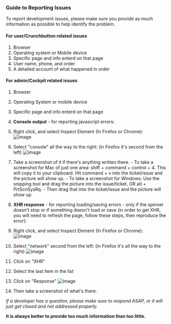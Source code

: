 ### Guide to Reporting Issues

To report development issues, please make sure you provide as much information as possible to help identify the problem.

#### For user/Crunchbutton related issues

1. Browser
2. Operating system or Mobile device
3. Specific page and info enterd on that page
4. User name, phone, and order
5. A detailed account of what happened in order

#### For admin/Cockpit related issues

1. Browser
2. Operating System or mobile device
3. Specific page and info enterd on that page
4. **Console output** - for reporting javascript errors:
  1. Right click, and select Inspect Element (In Firefox or Chrome):
     <br>![image](https://cloud.githubusercontent.com/assets/10369508/6260200/01191b74-b790-11e4-89c3-f430962856c1.png)
  2. Select "console" all the way to the right: (in Firefox it's second from the left)
     ![image](https://cloud.githubusercontent.com/assets/10369508/6260238/9c213160-b790-11e4-93b8-0c2df98ef386.png)
  3. Take a screenshot of it if there's anything written there.
    - To take a screenshot for Mac of just one area: shift + command + control + 4. This will copy it to your clipboard. Hit command + v into the ticket/issue and the picture will show up. 
    - To take a screenshot for Windows: Use the snipping tool and drag the picture into the issue/ticket. OR alt + PrtScnSysRq.     - Then drag that into the ticket/issue and the picture will show up.
      
5. **XHR response** - for reporting loading/saving errors - only if the spinner doesn't stop or if something doesn't load or save (in order to get XHR, you will need to refresh the page, follow these steps, then reproduce the error):
  1. Right click, and select Inspect Element (In Firefox or Chrome):
     <br>![image](https://cloud.githubusercontent.com/assets/10369508/6260200/01191b74-b790-11e4-89c3-f430962856c1.png)
  2. Select "network" second from the left: (in Firefox it's all the way to the right)
     ![image](https://cloud.githubusercontent.com/assets/10369508/6260328/05d47404-b792-11e4-9799-4ee9a0f3e542.png)
  4. Click on "XHR"
  5. Select the last item in the list
  6. Click on "Response"
     ![image](https://cloud.githubusercontent.com/assets/27974/6272179/96a299d8-b81a-11e4-9064-bea9e449f03b.png)
  7. Then take a screenshot of what's there. 

*If a developer has a question, please make sure to respond ASAP, or it will just get closed and not addressed properly.*

**It is always better to provide too much information than too little.**
